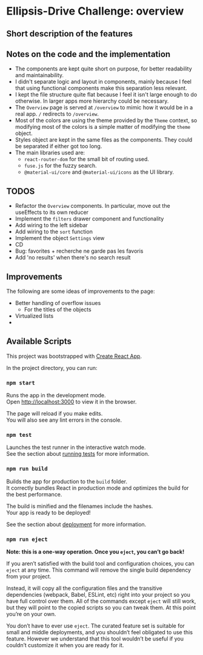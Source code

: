 # Ellipsis-Drive Challenge: overview

## Short description of the features


## Notes on the code and the implementation

- The components are kept quite short on purpose, for better readability and maintainability. 
- I didn't separate logic and layout in components, mainly because I feel that using functional components make this separation less relevant.
- I kept the file structure quite flat because I feel it isn't large enough to do otherwise. In larger apps more hierarchy could be necessary.
- The `Overview` page is served at `/overview` to mimic how it would be in a real app. `/` redirects to `/overview`.
- Most of the colors are using the theme provided by the `Theme` context, so modifying most of the colors is a simple matter of modifying the `theme` object.
- Styles object are kept in the same files as the components. They could be separated if either got too long.
- The main libraries used are:
  - `react-router-dom` for the small bit of routing used.
  - `fuse.js` for the fuzzy search.
  - `@material-ui/core` and `@material-ui/icons` as the UI library.
  

## TODOS

- Refactor the `Overview` components. In particular, move out the useEffects to its own reducer
- Implement the `filters` drawer component and functionality
- Add wiring to the left sidebar 
- Add wiring to the `sort` function
- Implement the object `Settings` view
- CD
- Bug: favorites + recherche ne garde pas les favoris
- Add 'no results' when there's no search result

## Improvements

The following are some ideas of improvements to the page:
- Better handling of overflow issues
  - For the titles of the objects
- Virtualized lists
- 


## Available Scripts

This project was bootstrapped with [Create React App](https://github.com/facebook/create-react-app).

In the project directory, you can run:

### `npm start`

Runs the app in the development mode.\
Open [http://localhost:3000](http://localhost:3000) to view it in the browser.

The page will reload if you make edits.\
You will also see any lint errors in the console.

### `npm test`

Launches the test runner in the interactive watch mode.\
See the section about [running tests](https://facebook.github.io/create-react-app/docs/running-tests) for more information.

### `npm run build`

Builds the app for production to the `build` folder.\
It correctly bundles React in production mode and optimizes the build for the best performance.

The build is minified and the filenames include the hashes.\
Your app is ready to be deployed!

See the section about [deployment](https://facebook.github.io/create-react-app/docs/deployment) for more information.

### `npm run eject`

**Note: this is a one-way operation. Once you `eject`, you can’t go back!**

If you aren’t satisfied with the build tool and configuration choices, you can `eject` at any time. This command will remove the single build dependency from your project.

Instead, it will copy all the configuration files and the transitive dependencies (webpack, Babel, ESLint, etc) right into your project so you have full control over them. All of the commands except `eject` will still work, but they will point to the copied scripts so you can tweak them. At this point you’re on your own.

You don’t have to ever use `eject`. The curated feature set is suitable for small and middle deployments, and you shouldn’t feel obligated to use this feature. However we understand that this tool wouldn’t be useful if you couldn’t customize it when you are ready for it.

